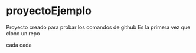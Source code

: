 # proyectoEjemplo
Proyecto creado para probar los comandos de github
Es la primera vez que clono un repo

cada cada